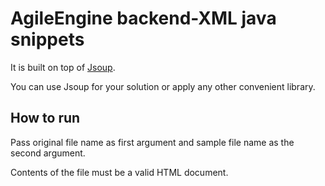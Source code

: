 # AgileEngine backend-XML java snippets

It is built on top of [Jsoup](https://jsoup.org/).

You can use Jsoup for your solution or apply any other convenient library. 


## How to run
Pass original file name as first argument and sample file name as the second argument.

Contents of the file must be a valid HTML document.